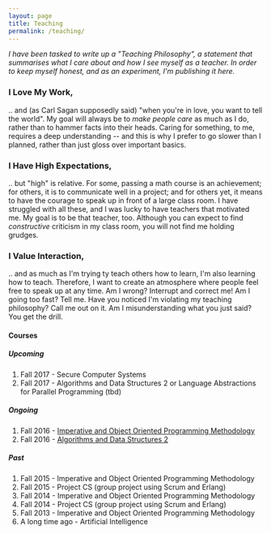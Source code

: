 ```yaml
---
layout: page
title: Teaching
permalink: /teaching/
---
```


*I have been tasked to write up a "Teaching Philosophy", a statement
that summarises what I care about and how I see myself as a
teacher. In order to keep myself honest, and as an experiment, I'm
publishing it here.*

### I Love My Work,

.. and (as Carl Sagan supposedly said) "when you're in love, you want
to tell the world". My goal will always be to *make people care* as
much as I do, rather than to hammer facts into their heads. Caring
for something, to me, requires a deep understanding -- and this is
why I prefer to go slower than I planned, rather than just gloss over
important basics.

### I Have High Expectations,

.. but "high" is relative. For some, passing a math course is an
achievement; for others, it is to communicate well in a project; and
for others yet, it means to have the courage to speak up in front of
a large class room. I have struggled with all these, and I was lucky
to have teachers that motivated me. My goal is to be that teacher,
too. Although you can expect to find *constructive* criticism in my
class room, you will not find me holding grudges.

### I Value Interaction,

.. and as much as I'm trying ty teach others how to learn, I'm also
learning how to teach. Therefore, I want to create an atmosphere
where people feel free to speak up at any time. Am I wrong? Interrupt
and correct me! Am I going too fast? Tell me. Have you noticed I'm
violating my teaching philosophy? Call me out on it. Am I
misunderstanding what you just said? You get the drill.

#### Courses

##### Upcoming
1. Fall 2017 - Secure Computer Systems
1. Fall 2017 - Algorithms and Data Structures 2 or Language Abstractions for Parallel Programming (tbd) 

##### Ongoing

1. Fall 2016 - <a href="http://wrigstad.com/ioopm" target="_blank">Imperative and Object Oriented Programming Methodology</a>
1. Fall 2016 - <a href="https://studentportalen.uu.se/portal/portal/uusp/student/student-course?uusp.portalpage=true&toolMode=studentUse&entityId=139305&uusp-locale=en" target="_blank">Algorithms and Data Structures 2</a>

##### Past

1. Fall 2015 - Imperative and Object Oriented Programming Methodology
1. Fall 2015 - Project CS (group project using Scrum and Erlang)
1. Fall 2014 - Imperative and Object Oriented Programming Methodology
1. Fall 2014 - Project CS (group project using Scrum and Erlang)
1. Fall 2013 - Imperative and Object Oriented Programming Methodology
1. A long time ago - Artificial Intelligence
